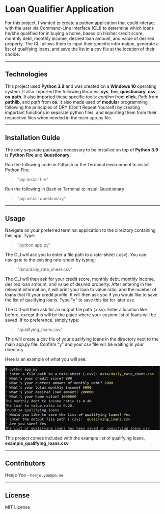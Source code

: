# Loan Qualifier Application

For this project, I wanted to create a python application that could interact with the user via Command-Line Interface (CLI) to determine which loans he/she qualified for in buying a home, based on his/her credit score, monthly debt, monthly income, desired loan amount, and value of desired property. The CLI allows them to input their specific information, generate a list of qualifying loans, and save the list in a csv file at the location of their choice.

---

## Technologies

This project used **Python 3.9** and was created on a **Windows 10** operating system. It also imported the following libraries: **sys**, **fire**, **questionary**, **csv**, **os.path**. It also imported these specific tools: *confirm* from **click**, *Path* from **pathlib**, and *path* from **os**. It also made used of **modular** programming following the principles of DRY (Don't Repeat Yourself) by creating important functions in separate python files, and importing them from their respective files when needed in the main app.py file.

---

## Installation Guide

The only separate packages necessary to be installed on top of **Python 3.9** is **Python Fire** and **Questionary**. 

Run the following code in Gitbash or the Terminal environment to install Python Fire:

>"pip install fire"

Run the following in Bash or Terminal to install Questionary:

>"pip install questionary"

---

## Usage

Navigate on your preferred terminal application to the directory containing this app. Type:

>"python app.py"

The CLI will ask you to enter a file path to a rate-sheet (.csv). You can navigate to the existing rate-sheet by typing: 
>"data/daily_rate_sheet.csv"

The CLI will then ask for your credit score, monthly debt, monthly income, desired loan amount, and value of desired property. After entering in the relevant information, it will print your loan to value ratio, and the number of loans that fit your credit profile. It will then ask you if you would like to save the list of qualifying loans. Type "y" to save this list for later use. 

The CLI will then ask for an output file path (.csv). Enter a location like before, except this will be the place where your custom list of loans will be saved. If no preference, simply type:
>"qualifying_loans.csv"

This will create a csv file of your qualifying loans in the directory next to the main app.py file. Confirm "y" and your csv file will be waiting in your directory.

Here is an example of what you will see:

![example](example.png)

This project comes included with the example list of qualifying loans, **example_qualifying_loans.csv**

---

## Contributors

Heeje Yoo - 
`heeje.yoo@pm.me`

---

## License

MIT License
